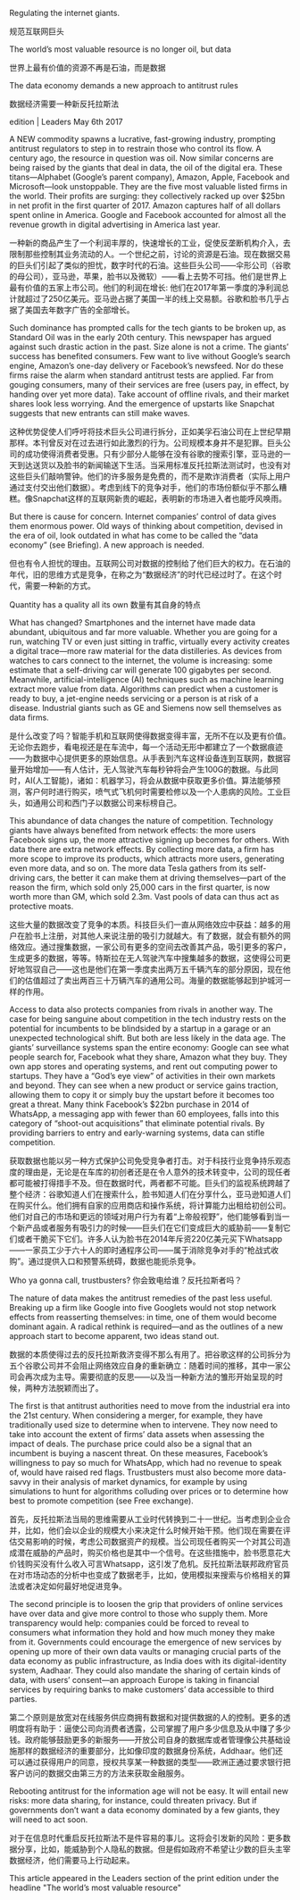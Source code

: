 Regulating the internet giants.

规范互联网巨头

The world’s most valuable resource is no longer oil, but data

世界上最有价值的资源不再是石油，而是数据

The data economy demands a new approach to antitrust rules

数据经济需要一种新反托拉斯法


 
edition | Leaders
May 6th 2017

A NEW commodity spawns a lucrative, fast-growing industry, prompting antitrust regulators to step in to restrain those who control its flow. A century ago, the resource in question was oil. Now similar concerns are being raised by the giants that deal in data, the oil of the digital era. These titans—Alphabet (Google’s parent company), Amazon, Apple, Facebook and Microsoft—look unstoppable. They are the five most valuable listed firms in the world. Their profits are surging: they collectively racked up over $25bn in net profit in the first quarter of 2017. Amazon captures half of all dollars spent online in America. Google and Facebook accounted for almost all the revenue growth in digital advertising in America last year. 

一种新的商品产生了一个利润丰厚的，快速增长的工业，促使反垄断机构介入，去限制那些控制其业务流动的人。一个世纪之前，讨论的资源是石油。现在数据交易的巨头们引起了类似的担忧，数字时代的石油。这些巨头公司——伞形公司（谷歌的母公司），亚马逊，苹果，脸书以及微软）——看上去势不可挡。他们是世界上最有价值的五家上市公司。他们的利润在增长: 他们在2017年第一季度的净利润总计就超过了250亿美元。亚马逊占据了美国一半的线上交易额。谷歌和脸书几乎占据了美国去年数字广告的全部增长。

Such dominance has prompted calls for the tech giants to be broken up, as Standard Oil was in the early 20th century. This newspaper has argued against such drastic action in the past. Size alone is not a crime. The giants’ success has benefited consumers. Few want to live without Google’s search engine, Amazon’s one-day delivery or Facebook’s newsfeed. Nor do these firms raise the alarm when standard antitrust tests are applied. Far from gouging consumers, many of their services are free (users pay, in effect, by handing over yet more data). Take account of offline rivals, and their market shares look less worrying. And the emergence of upstarts like Snapchat suggests that new entrants can still make waves.

这种优势促使人们呼吁将技术巨头公司进行拆分，正如美孚石油公司在上世纪早期那样。本刊曾反对在过去进行如此激烈的行为。公司规模本身并不是犯罪。巨头公司的成功使得消费者受惠。只有少部分人能够在没有谷歌的搜索引擎，亚马逊的一天到达送货以及脸书的新闻输送下生活。当采用标准反托拉斯法测试时，也没有对这些巨头们敲响警钟。他们的许多服务是免费的，而不是欺诈消费者（实际上用户通过支付交出他们数据）。考虑到线下的竞争对手，他们的市场份额似乎不那么糟糕。像Snapchat这样的互联网新贵的崛起，表明新的市场进入者也能呼风唤雨。


But there is cause for concern. Internet companies’ control of data gives them enormous power. Old ways of thinking about competition, devised in the era of oil, look outdated in what has come to be called the “data economy” (see Briefing). A new approach is needed.

但也有令人担忧的理由。互联网公司对数据的控制给了他们巨大的权力。在石油的年代，旧的思维方式是竞争，在称之为“数据经济”的时代已经过时了。在这个时代，需要一种新的方式。


Quantity has a quality all its own
数量有其自身的特点

What has changed? Smartphones and the internet have made data abundant, ubiquitous and far more valuable. Whether you are going for a run, watching TV or even just sitting in traffic, virtually every activity creates a digital trace—more raw material for the data distilleries. As devices from watches to cars connect to the internet, the volume is increasing: some estimate that a self-driving car will generate 100 gigabytes per second. Meanwhile, artificial-intelligence (AI) techniques such as machine learning extract more value from data. Algorithms can predict when a customer is ready to buy, a jet-engine needs servicing or a person is at risk of a disease. Industrial giants such as GE and Siemens now sell themselves as data firms.

是什么改变了吗？智能手机和互联网使得数据变得丰富，无所不在以及更有价值。无论你去跑步，看电视还是在车流中，每一个活动无形中都建立了一个数据痕迹——为数据中心提供更多的原始信息。从手表到汽车这样设备连到互联网，数据容量开始增加——有人估计，无人驾驶汽车每秒钟将会产生100G的数据。与此同时，AI(人工智能)，诸如：机器学习，将会从数据中获取更多价值。算法能够预测，客户何时进行购买，喷气式飞机何时需要检修以及一个人患病的风险。工业巨头，如通用公司和西门子以数据公司来标榜自己。


This abundance of data changes the nature of competition. Technology giants have always benefited from network effects: the more users Facebook signs up, the more attractive signing up becomes for others. With data there are extra network effects. By collecting more data, a firm has more scope to improve its products, which attracts more users, generating even more data, and so on. The more data Tesla gathers from its self-driving cars, the better it can make them at driving themselves—part of the reason the firm, which sold only 25,000 cars in the first quarter, is now worth more than GM, which sold 2.3m. Vast pools of data can thus act as protective moats.

这些大量的数据改变了竞争的本质。科技巨头们一直从网络效应中获益：越多的用户在脸书上注册，对其他人来说注册的吸引力就越大。有了数据，就会有额外的网络效应。通过搜集数据，一家公司有更多的空间去改善其产品，吸引更多的客户，生成更多的数据，等等。特斯拉在无人驾驶汽车中搜集越多的数据，这使得公司更好地驾驭自己——这也是他们在第一季度卖出两万五千辆汽车的部分原因，现在他们的估值超过了卖出两百三十万辆汽车的通用公司。海量的数据能够起到护城河一样的作用。
 
Access to data also protects companies from rivals in another way. The case for being sanguine about competition in the tech industry rests on the potential for incumbents to be blindsided by a startup in a garage or an unexpected technological shift. But both are less likely in the data age. The giants’ surveillance systems span the entire economy: Google can see what people search for, Facebook what they share, Amazon what they buy. They own app stores and operating systems, and rent out computing power to startups. They have a “God’s eye view” of activities in their own markets and beyond. They can see when a new product or service gains traction, allowing them to copy it or simply buy the upstart before it becomes too great a threat. Many think Facebook’s $22bn purchase in 2014 of WhatsApp, a messaging app with fewer than 60 employees, falls into this category of “shoot-out acquisitions” that eliminate potential rivals. By providing barriers to entry and early-warning systems, data can stifle competition.

获取数据也能以另一种方式保护公司免受竞争者打击。对于科技行业竞争持乐观态度的理由是，无论是在车库的初创者还是在令人意外的技术转变中，公司的现任者都可能被打得措手不及。但在数据时代，两者都不可能。巨头们的监视系统跨越了整个经济：谷歌知道人们在搜索什么，脸书知道人们在分享什么，亚马逊知道人们在购买什么。他们拥有自家的应用商店和操作系统，将计算能力出租给初创公司。他们对自己的市场和更远的领域对用户行为有着“上帝般视野”，他们能够看到当一个新产品或者服务有吸引力的时候——巨头们在它们变成巨大的威胁前——复制它们或者干脆买下它们。许多人认为脸书在2014年斥资220亿美元买下Whatsapp——一家员工少于六十人的即时通程序公司——属于消除竞争对手的“枪战式收购”。通过提供入口和预警系统碍，数据也能扼杀竞争。

Who ya gonna call, trustbusters?
你会致电给谁？反托拉斯者吗？

The nature of data makes the antitrust remedies of the past less useful. Breaking up a firm like Google into five Googlets would not stop network effects from reasserting themselves: in time, one of them would become dominant again. A radical rethink is required—and as the outlines of a new approach start to become apparent, two ideas stand out.

数据的本质使得过去的反托拉斯救济变得不那么有用了。把谷歌这样的公司拆分为五个谷歌公司并不会阻止网络效应自身的重新确立：随着时间的推移，其中一家公司会再次成为主导。需要彻底的反思——以及当一种新方法的雏形开始呈现的时候，两种方法脱颖而出了。

The first is that antitrust authorities need to move from the industrial era into the 21st century. When considering a merger, for example, they have traditionally used size to determine when to intervene. They now need to take into account the extent of firms’ data assets when assessing the impact of deals. The purchase price could also be a signal that an incumbent is buying a nascent threat. On these measures, Facebook’s willingness to pay so much for WhatsApp, which had no revenue to speak of, would have raised red flags. Trustbusters must also become more data-savvy in their analysis of market dynamics, for example by using simulations to hunt for algorithms colluding over prices or to determine how best to promote competition (see Free exchange).

首先，反托拉斯法当局的思维需要从工业时代转换到二十一世纪。当考虑到企业合并，比如，他们会以企业的规模大小来决定什么时候开始干预。他们现在需要在评估交易影响的时候，考虑公司数据资产的规模。当公司现任者购买一个对其公司造成潜在威胁的产品时，购买价格也是其中一个信号。在这些措施中，脸书愿意花大价钱购买没有什么收入可言Whatsapp，这引发了危机。反托拉斯法联邦政府官员在对市场动态的分析中也变成了数据老手，比如，使用模拟来搜索与价格相关的算法或者决定如何最好地促进竞争。

The second principle is to loosen the grip that providers of online services have over data and give more control to those who supply them. More transparency would help: companies could be forced to reveal to consumers what information they hold and how much money they make from it. Governments could encourage the emergence of new services by opening up more of their own data vaults or managing crucial parts of the data economy as public infrastructure, as India does with its digital-identity system, Aadhaar. They could also mandate the sharing of certain kinds of data, with users’ consent—an approach Europe is taking in financial services by requiring banks to make customers’ data accessible to third parties.

第二个原则是放宽对在线服务供应商拥有数据和对提供数据的人的控制。更多的透明度将有助于：逼使公司向消费者透露，公司掌握了用户多少信息及从中赚了多少钱。政府能够鼓励更多的新服务——开放公司自身的数据库或者管理像公共基础设施那样的数据经济的重要部分，比如像印度的数据身份系统，Addhaar。他们还可以通过获得用户的同意，授权共享某一种数据的类型——欧洲正通过要求银行把客户访问的数据交由第三方的方法来获取金融服务。

Rebooting antitrust for the information age will not be easy. It will entail new risks: more data sharing, for instance, could threaten privacy. But if governments don’t want a data economy dominated by a few giants, they will need to act soon.

对于在信息时代重启反托拉斯法不是件容易的事儿。这将会引发新的风险：更多数据分享，比如，能威胁到个人隐私的数据。但是假如政府不希望让少数的巨头主宰数据经济，他们需要马上行动起来。

This article appeared in the Leaders section of the print edition under the headline "The world’s most valuable resource"



